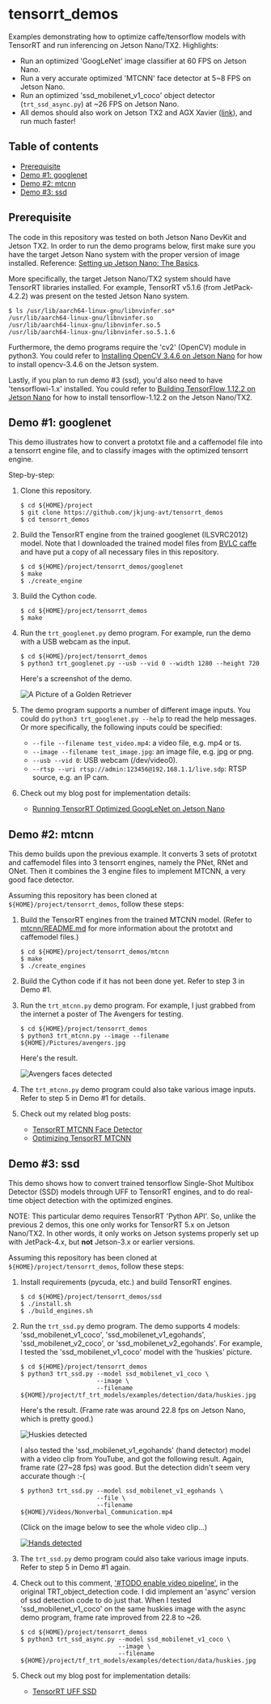 # tensorrt_demos

Examples demonstrating how to optimize caffe/tensorflow models with TensorRT and run inferencing on Jetson Nano/TX2.  Highlights:

* Run an optimized 'GoogLeNet' image classifier at 60 FPS on Jetson Nano.
* Run a very accurate optimized 'MTCNN' face detector at 5~8 FPS on Jetson Nano.
* Run an optimized 'ssd_mobilenet_v1_coco' object detector (`trt_ssd_async.py`) at ~26 FPS on Jetson Nano.
* All demos should also work on Jetson TX2 and AGX Xavier ([link](https://github.com/jkjung-avt/tensorrt_demos/issues/19#issue-517897927)), and run much faster!

Table of contents
-----------------

* [Prerequisite](#prerequisite)
* [Demo #1: googlenet](#googlenet)
* [Demo #2: mtcnn](#mtcnn)
* [Demo #3: ssd](#ssd)

<a name="prerequisite"></a>
Prerequisite
------------

The code in this repository was tested on both Jetson Nano DevKit and Jetson TX2.  In order to run the demo programs below, first make sure you have the target Jetson Nano system with the proper version of image installed.  Reference: [Setting up Jetson Nano: The Basics](https://jkjung-avt.github.io/setting-up-nano/).

More specifically, the target Jetson Nano/TX2 system should have TensorRT libraries installed.  For example, TensorRT v5.1.6 (from JetPack-4.2.2) was present on the tested Jetson Nano system.

```shell
$ ls /usr/lib/aarch64-linux-gnu/libnvinfer.so*
/usr/lib/aarch64-linux-gnu/libnvinfer.so
/usr/lib/aarch64-linux-gnu/libnvinfer.so.5
/usr/lib/aarch64-linux-gnu/libnvinfer.so.5.1.6
```

Furthermore, the demo programs require the 'cv2' (OpenCV) module in python3.  You could refer to [Installing OpenCV 3.4.6 on Jetson Nano](https://jkjung-avt.github.io/opencv-on-nano/) for how to install opencv-3.4.6 on the Jetson system.

Lastly, if you plan to run demo #3 (ssd), you'd also need to have 'tensorflowi-1.x' installed.  You could refer to [Building TensorFlow 1.12.2 on Jetson Nano](https://jkjung-avt.github.io/build-tensorflow-1.12.2/) for how to install tensorflow-1.12.2 on the Jetson Nano/TX2.

<a name="googlenet"></a>
Demo #1: googlenet
------------------

This demo illustrates how to convert a prototxt file and a caffemodel file into a tensorrt engine file, and to classify images with the optimized tensorrt engine.

Step-by-step:

1. Clone this repository.

   ```shell
   $ cd ${HOME}/project
   $ git clone https://github.com/jkjung-avt/tensorrt_demos
   $ cd tensorrt_demos
   ```

2. Build the TensorRT engine from the trained googlenet (ILSVRC2012) model.  Note that I downloaded the trained model files from [BVLC caffe](https://github.com/BVLC/caffe/tree/master/models/bvlc_googlenet) and have put a copy of all necessary files in this repository.

   ```shell
   $ cd ${HOME}/project/tensorrt_demos/googlenet
   $ make
   $ ./create_engine
   ```

3. Build the Cython code.

   ```shell
   $ cd ${HOME}/project/tensorrt_demos
   $ make
   ```

4. Run the `trt_googlenet.py` demo program.  For example, run the demo with a USB webcam as the input.

   ```shell
   $ cd ${HOME}/project/tensorrt_demos
   $ python3 trt_googlenet.py --usb --vid 0 --width 1280 --height 720
   ```

   Here's a screenshot of the demo.

   ![A Picture of a Golden Retriever](https://raw.githubusercontent.com/jkjung-avt/tensorrt_demos/master/doc/golden_retriever.png)

5. The demo program supports a number of different image inputs.  You could do `python3 trt_googlenet.py --help` to read the help messages.  Or more specifically, the following inputs could be specified:

   * `--file --filename test_video.mp4`: a video file, e.g. mp4 or ts.
   * `--image --filename test_image.jpg`: an image file, e.g. jpg or png.
   * `--usb --vid 0`: USB webcam (/dev/video0).
   * `--rtsp --uri rtsp://admin:123456@192.168.1.1/live.sdp`: RTSP source, e.g. an IP cam.

6. Check out my blog post for implementation details:

   * [Running TensorRT Optimized GoogLeNet on Jetson Nano](https://jkjung-avt.github.io/tensorrt-googlenet/)

<a name="mtcnn"></a>
Demo #2: mtcnn
--------------

This demo builds upon the previous example.  It converts 3 sets of prototxt and caffemodel files into 3 tensorrt engines, namely the PNet, RNet and ONet.  Then it combines the 3 engine files to implement MTCNN, a very good face detector.

Assuming this repository has been cloned at `${HOME}/project/tensorrt_demos`, follow these steps:

1. Build the TensorRT engines from the trained MTCNN model.  (Refer to [mtcnn/README.md](https://github.com/jkjung-avt/tensorrt_demos/blob/master/mtcnn/README.md) for more information about the prototxt and caffemodel files.)

   ```shell
   $ cd ${HOME}/project/tensorrt_demos/mtcnn
   $ make
   $ ./create_engines
   ```

2. Build the Cython code if it has not been done yet.  Refer to step 3 in Demo #1.

3. Run the `trt_mtcnn.py` demo program.  For example, I just grabbed from the internet a poster of The Avengers for testing.

   ```shell
   $ cd ${HOME}/project/tensorrt_demos
   $ python3 trt_mtcnn.py --image --filename ${HOME}/Pictures/avengers.jpg
   ```

   Here's the result.

   ![Avengers faces detected](https://raw.githubusercontent.com/jkjung-avt/tensorrt_demos/master/doc/avengers.png)

4. The `trt_mtcnn.py` demo program could also take various image inputs.  Refer to step 5 in Demo #1 for details.

5. Check out my related blog posts:

   * [TensorRT MTCNN Face Detector](https://jkjung-avt.github.io/tensorrt-mtcnn/)
   * [Optimizing TensorRT MTCNN](https://jkjung-avt.github.io/optimize-mtcnn/)

<a name="ssd"></a>
Demo #3: ssd
------------

This demo shows how to convert trained tensorflow Single-Shot Multibox Detector (SSD) models through UFF to TensorRT engines, and to do real-time object detection with the optimized engines.

NOTE: This particular demo requires TensorRT 'Python API'.  So, unlike the previous 2 demos, this one only works for TensorRT 5.x on Jetson Nano/TX2.  In other words, it only works on Jetson systems properly set up with JetPack-4.x, but **not** Jetson-3.x or earlier versions.

Assuming this repository has been cloned at `${HOME}/project/tensorrt_demos`, follow these steps:

1. Install requirements (pycuda, etc.) and build TensorRT engines.

   ```shell
   $ cd ${HOME}/project/tensorrt_demos/ssd
   $ ./install.sh
   $ ./build_engines.sh
   ```

2. Run the `trt_ssd.py` demo program.  The demo supports 4 models: 'ssd_mobilenet_v1_coco', 'ssd_mobilenet_v1_egohands', 'ssd_mobilenet_v2_coco', or 'ssd_mobilenet_v2_egohands'.  For example, I tested the 'ssd_mobilenet_v1_coco' model with the 'huskies' picture.

   ```shell
   $ cd ${HOME}/project/tensorrt_demos
   $ python3 trt_ssd.py --model ssd_mobilenet_v1_coco \
                        --image \
                        --filename ${HOME}/project/tf_trt_models/examples/detection/data/huskies.jpg
   ```

   Here's the result.  (Frame rate was around 22.8 fps on Jetson Nano, which is pretty good.)

   ![Huskies detected](https://raw.githubusercontent.com/jkjung-avt/tensorrt_demos/master/doc/huskies.png)

   I also tested the 'ssd_mobilenet_v1_egohands' (hand detector) model with a video clip from YouTube, and got the following result.  Again, frame rate (27~28 fps) was good.  But the detection didn't seem very accurate though :-(

   ```shell
   $ python3 trt_ssd.py --model ssd_mobilenet_v1_egohands \
                        --file \
                        --filename ${HOME}/Videos/Nonverbal_Communication.mp4
   ```

   (Click on the image below to see the whole video clip...)

   [![Hands detected](https://raw.githubusercontent.com/jkjung-avt/tensorrt_demos/master/doc/hands.png)](https://youtu.be/3ieN5BBdDF0)

3. The `trt_ssd.py` demo program could also take various image inputs.  Refer to step 5 in Demo #1 again.

4. Check out to this comment, ['#TODO enable video pipeline'](https://github.com/AastaNV/TRT_object_detection/blob/master/main.py#L78), in the original TRT_object_detection code.  I did implement an 'async' version of ssd detection code to do just that.  When I tested 'ssd_mobilenet_v1_coco' on the same huskies image with the async demo program, frame rate improved from 22.8 to ~26.

   ```shell
   $ cd ${HOME}/project/tensorrt_demos
   $ python3 trt_ssd_async.py --model ssd_mobilenet_v1_coco \
                              --image \
                              --filename ${HOME}/project/tf_trt_models/examples/detection/data/huskies.jpg
   ```

5. Check out my blog post for implementation details:

   * [TensorRT UFF SSD](https://jkjung-avt.github.io/tensorrt-ssd/)

